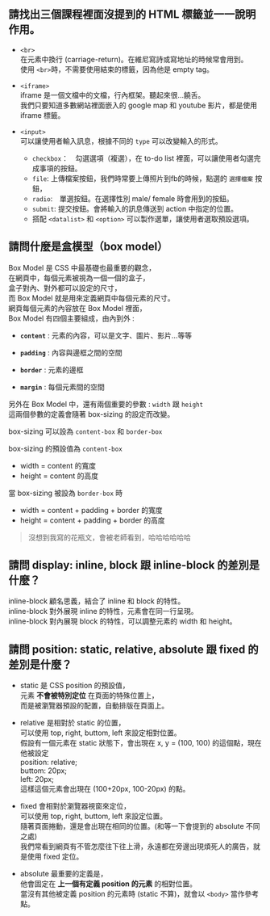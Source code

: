 ﻿## 請找出三個課程裡面沒提到的 HTML 標籤並一一說明作用。

- `<br>`<br>
在元素中換行 (carriage-return)。在維尼寫詩或寫地址的時候常會用到。<br>
使用 `<br>`時，不需要使用結束的標籤，因為他是 empty tag。<br>

- `<iframe>`<br>
iframe 是一個文檔中的文檔，行內框架。聽起來很...饒舌。<br>
我們只要知道多數網站裡面嵌入的 google map 和 youtube 影片，都是使用 iframe 標籤。<br>

- `<input>`<br>
可以讓使用者輸入訊息，根據不同的 `type` 可以改變輸入的形式。<br>
  - `checkbox`：　勾選選項（複選），在 to-do list 裡面，可以讓使用者勾選完成事項的按鈕。<br>
  - `file`: 上傳檔案按鈕，我們時常要上傳照片到fb的時候，點選的 `選擇檔案` 按鈕，<br>
  - `radio`:　單選按鈕。在選擇性別 male/ female 時會用到的按鈕。<br>
  - `submit`: 提交按鈕。會將輸入的訊息傳送到 action 中指定的位置。<br>
  - 搭配 `<datalist>` 和 `<option>` 可以製作選單，讓使用者選取預設選項。<br>

## 請問什麼是盒模型（box model）
Box Model 是 CSS 中最基礎也最重要的觀念，<br>
在網頁中，每個元素被視為一個一個的盒子，<br>
盒子對內、對外都可以設定的尺寸，<br>
而 Box Model 就是用來定義網頁中每個元素的尺寸。<br>
網頁每個元素的內容放在 Box Model 裡面，<br>
Box Model 有四個主要組成，由內到外 :<br>
- **`content`** : 元素的內容，可以是文字、圖片、影片...等等

- **`padding`** : 內容與邊框之間的空間

- **`border`** : 元素的邊框

- **`margin`** : 每個元素間的空間

另外在 Box Model 中，還有兩個重要的參數 : `width` 跟 `height`<br>
這兩個參數的定義會隨著 box-sizing 的設定而改變。<br>

box-sizing 可以設為 `content-box` 和 `border-box`<br>

box-sizing 的預設值為 `content-box`<br>
- width = content 的寬度
- height = content 的高度

當 box-sizing 被設為 `border-box` 時<br>
- width = content + padding + border 的寬度
- height = content + padding + border 的高度

> 沒想到我寫的花瓶文，會被老師看到，哈哈哈哈哈哈

## 請問 display: inline, block 跟 inline-block 的差別是什麼？
inline-block 顧名思義，結合了 inline 和 block 的特性。<br>
inline-block 對外展現 inline 的特性，元素會在同一行呈現。<br>
inline-block 對內展現 block 的特性，可以調整元素的 width 和 height。<br>

## 請問 position: static, relative, absolute 跟 fixed 的差別是什麼？
- static 是 CSS position 的預設值，<br>
元素 **不會被特別定位** 在頁面的特殊位置上，<br>
而是被瀏覽器預設的配置，自動排版在頁面上。<br>

- relative 是相對於 static 的位置，<br>
可以使用 top, right, buttom, left 來設定相對位置。<br>
假設有一個元素在 static 狀態下，會出現在 x, y = (100, 100) 的這個點，現在他被設定<br>
position: relative;<br>
buttom: 20px;<br>
left: 20px;<br>
這樣這個元素會出現在 (100+20px, 100-20px) 的點。<br>

- fixed 會相對於瀏覽器視窗來定位，<br>
可以使用 top, right, buttom, left 來設定位置。<br>
隨著頁面捲動，還是會出現在相同的位置。(和等一下會提到的 absolute 不同之處)<br>
我們常看到網頁有不管怎麼往下往上滑，永遠都在旁邊出現煩死人的廣告，就是使用 fixed 定位。<br>

- absolute 最重要的定義是，<br>
他會固定在 **上一個有定義 position 的元素** 的相對位置。<br>
當沒有其他被定義 position 的元素時 (static 不算)，就會以 `<body>` 當作參考點。<br>

